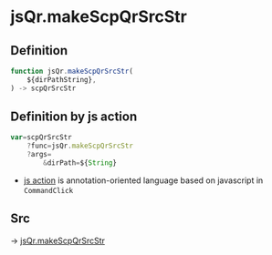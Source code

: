 # jsQr.makeScpQrSrcStr

## Definition

```js.js
function jsQr.makeScpQrSrcStr(
	${dirPathString},
) -> scpQrSrcStr
```


## Definition by js action

```js.js
var=scpQrSrcStr
	?func=jsQr.makeScpQrSrcStr
	?args=
		&dirPath=${String}
```

- [js action](#) is annotation-oriented language based on javascript in `CommandClick`



## Src

-> [jsQr.makeScpQrSrcStr](https://github.com/puutaro/CommandClick/blob/master/app/src/main/java/com/puutaro/commandclick/fragment_lib/terminal_fragment/js_interface/qr/JsQr.kt#L223)


